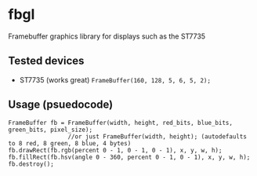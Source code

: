 # fbgl
Framebuffer graphics library for displays such as the ST7735

## Tested devices
- ST7735 (works great) `FrameBuffer(160, 128, 5, 6, 5, 2);`

## Usage (psuedocode)
```
FrameBuffer fb = FrameBuffer(width, height, red_bits, blue_bits, green_bits, pixel_size);
                 //or just FrameBuffer(width, height); (autodefaults to 8 red, 8 green, 8 blue, 4 bytes)
fb.drawRect(fb.rgb(percent 0 - 1, 0 - 1, 0 - 1), x, y, w, h);
fb.fillRect(fb.hsv(angle 0 - 360, percent 0 - 1, 0 - 1), x, y, w, h);
fb.destroy();
```
